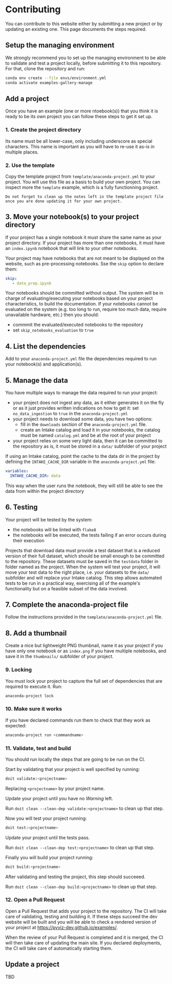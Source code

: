 # Contributing

You can contribute to this website either by submitting a new project
or by updating an existing one. This page documents the steps required.

## Setup the managing environment

We strongly recommend you to set up the managing environment to be able
to validate and test a project locally, before submitting it to
this repository. For that, clone the repository and run:

```bash
conda env create --file envs/environment.yml
conda activate examples-gallery-manage
```

## Add a project

Once you have an example (one or more ntoebook(s)) that you think it is ready to be its own
project you can follow these steps to get it set up.

### 1. Create the project directory

Its name must be all lower-case, only including underscore as
special characters. This name is important as you will have to
re-use it as-is in multiple places.

### 2. Use the template

Copy the template project from `template/anaconda-project.yml` to
your project. You will use this file as a basis to build your
own project. You can inspect more the `template` example, which
is a fully functionning project.

```{note}
Do not forget to clean up the notes left in the template project file
once you are done updating it for your own project.
```

## 3. Move your notebook(s) to your project directory

If your project has a single notebook it must share the same name
as your project directory. If your project has more than one notebooks,
it must have an `index.ipynb` notebook that will link to your other notebooks.

Your project may have notebooks that are not meant to be displayed on the website,
such as pre-processing notebooks. Sse the `skip` option to declare them:

```yaml
skip:
   - data_prep.ipynb
```

Your notebooks should be committed without output. The system will be in charge
of evaluating/executing your notebooks based on your project characteristics, to
build the documentation.
If your notebooks cannot be evaluated on the system (e.g. too long to run, require
too much data, require unavailable hardware, etc.) then you should:
- commmit the evaluated/executed notebooks to the repository
- set `skip_notebooks_evaluation` to `true`

## 4. List the dependencies

Add to your `anaconda-project.yml` file the dependencies required to run
your notebook(s) and application(s).

## 5. Manage the data

You have multiple ways to manage the data required to run your project:

- your project does not ingest any data, as it either generates it on the fly
or as it just provides written indications on how to get it: set `no_data_ingestion`
to `true` in the `anaconda-project.yml`
- your project needs to download some data, you have two options:
   - fill in the `downloads` section of the `anaconda-project.yml` file.
   - create an Intake catalog and load it in your notebooks, the catalog must be named
   `catalog.yml` and be at the root of your project
- your project relies on some very light data, then it can be committed to the repository
as is, it must be stored in a `data/` subfolder of your project


If using an Intake catalog, point the cache to the data dir in the
project by defining the `INTAKE_CACHE_DIR` variable in the
`anaconda-project.yml` file:

```yaml
variables:
  INTAKE_CACHE_DIR: data
```

This way when the user runs the notebook, they will still be able to see
the data from within the project directory

## 6. Testing

Your project will be tested by the system:

- the notebooks will be linted with `flake8`
- the notebooks will be executed, the tests failing if an error occurs during their execution

Projects that download data must provide a test dataset that is a reduced version of their full
dataset, which should be small enough to be committed to the repository. These datasets must be
saved in the `testdata` folder in folder named as the project. When the system will test your project,
it will move your test data to the right place, i.e. your datasets to the `data/` subfolder and
will replace your Intake catalog. This step allows automated tests to be run in a practical way,
exercising all of the example's functionality but on a feasible subset of the data involved.

## 7. Complete the anaconda-project file

Follow the instructions provided in the `template/anaconda-project.yml` file.

## 8. Add a thumbnail

Create a nice but lightweight PNG thumbnail, name it as your project if you have only one
notebook or as `index.png` if you have multiple notebooks, and save it in the `thumbnails/`
subfolder of your project.

### 9. Locking

You must lock your project to capture the full set of dependencies that are required
to execute it. Run:

```bash
anaconda-project lock
```

### 10. Make sure it works

If you have declared commands run them to check that they work as expected: 

```bash
anaconda-project run <commandname>
```

### 11. Validate, test and build

You should run locally the steps that are going to be run on the CI.

Start by validating that your project is well specified by running:

```bash
doit validate:<projectname>
```

Replacing `<projectname>` by your project name.

Update your project until you have no *Warning* left.

Run `doit clean --clean-dep validate:<projectname>` to clean up that step.

Now you will test your project running:

```bash
doit test:<projectname>
```

Update your project until the tests pass.

Run `doit clean --clean-dep test:<projectname>` to clean up that step.

Finally you will build your project running:

```bash
doit build:<projectname>
```

After validating and testing the project, this step should succeeed.

Run `doit clean --clean-dep build:<projectname>` to clean up that step.

### 12. Open a Pull Request

Open a Pull Request that adds your project to the repository. The CI
will take care of validating, testing and building it. If these steps
succeed the dev website will be built and you will be able to check
a rendered version of your project at https://pyviz-dev.github.io/examples/.

When the review of your Pull Request is completed and it is merged, the CI
will then take care of updating the main site. If you declared deployments,
the CI will take care of automatically starting them.

## Update a project

TBD
